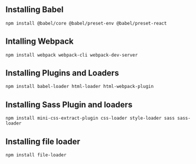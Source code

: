 ## Installing Babel
```
npm install @babel/core @babel/preset-env @babel/preset-react
```

## Intalling Webpack
```
npm install webpack webpack-cli webpack-dev-server
```

## Installing Plugins and Loaders
```
npm install babel-loader html-loader html-webpack-plugin
```

## Installing Sass Plugin and loaders
```
npm install mini-css-extract-plugin css-loader style-loader sass sass-loader
```

## Installing file loader
```
npm install file-loader
```